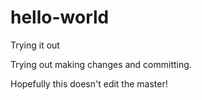 # hello-world
Trying it out

Trying out making changes and committing.

Hopefully this doesn't edit the master!
